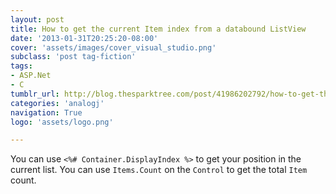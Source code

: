 ```yaml
---
layout: post
title: How to get the current Item index from a databound ListView
date: '2013-01-31T20:25:20-08:00'
cover: 'assets/images/cover_visual_studio.png'
subclass: 'post tag-fiction'
tags:
- ASP.Net
- C
tumblr_url: http://blog.thesparktree.com/post/41986202792/how-to-get-the-current-item-index-from-a-databound
categories: 'analogj'
navigation: True
logo: 'assets/logo.png'

---
```

You can use `<%# Container.DisplayIndex %>` to get your position in the current list. You can use `Items.Count` on the `Control` to get the total `Item` count.
